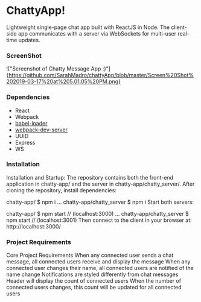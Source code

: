 ChattyApp!
=====================

Lightweight single-page chat app built with ReactJS in Node. The client-side app communicates with a server via WebSockets for multi-user real-time updates.

### ScreenShot

!["Screenshot of Chatty Message App :)"] {https://github.com/SarahMadro/chattyApp/blob/master/Screen%20Shot%202019-03-17%20at%205.01.05%20PM.png}

### Dependencies

* React
* Webpack
* [babel-loader](https://github.com/babel/babel-loader)
* [webpack-dev-server](https://github.com/webpack/webpack-dev-server)
* UUID
* Express
* WS

### Installation

Installation and Startup:
The repository contains both the front-end application in chatty-app/ and the server in chatty-app/chatty_server/. After cloning the repository, install dependencies:

chatty-app/ $ npm i
...
chatty-app/chatty_server $ npm i
Start both servers:

chatty-app/ $ npm start  // (localhost:3000)
...
chatty-app/chatty_server $ npm start  // (localhost:3001)
Then connect to the client in your browser at: http://localhost:3000/

### Project Requirements

Core Project Requirements
When any connected user sends a chat message, all connected users receive and display the message
When any connected user changes their name, all connected users are notified of the name change
Notifications are styled differently from chat messages
Header will display the count of connected users
When the number of connected users changes, this count will be updated for all connected users

